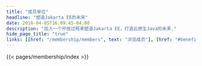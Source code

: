 ```yaml
---
title: "成员单位"
headline: "塑造Jakarta EE的未来"
date: 2018-04-05T16:09:45-04:00
description: "加入一个开放过程来塑造Jakarta EE，打造云原生Java的未来."
hide_page_title: "true"
links: [[href: "/membership/members", text: "浏览成员"], [href: "#benefits", text: "成员收益"], [href: "https://accounts.eclipse.org/contact/membership/jakarta-ee", text: "加入Jakarta EE"]]
---
```


{{< pages/membership/index >}}